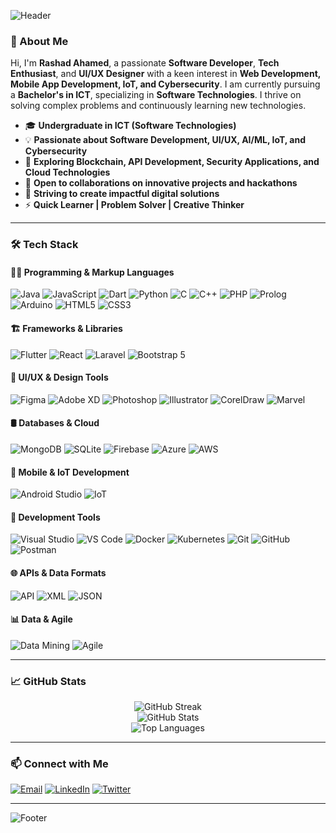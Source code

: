 ![Header](https://capsule-render.vercel.app/api?type=waving&color=gradient&height=200&section=header&text=Hello%20There!%20👋&fontSize=40&fontAlign=50&fontAlignY=35&desc=Welcome%20to%20my%20GitHub%20Profile!&descAlign=50&descAlignY=55)

### 🚀 About Me

Hi, I'm **Rashad Ahamed**, a passionate **Software Developer**, **Tech Enthusiast**, and **UI/UX Designer** with a keen interest in **Web Development, Mobile App Development, IoT, and Cybersecurity**. I am currently pursuing a **Bachelor's in ICT**, specializing in **Software Technologies**. I thrive on solving complex problems and continuously learning new technologies.

- 🎓 **Undergraduate in ICT (Software Technologies)**
- 💡 **Passionate about Software Development, UI/UX, AI/ML, IoT, and Cybersecurity**
- 🌱 **Exploring Blockchain, API Development, Security Applications, and Cloud Technologies**
- 💼 **Open to collaborations on innovative projects and hackathons**
- 🎯 **Striving to create impactful digital solutions**
- ⚡ **Quick Learner | Problem Solver | Creative Thinker**

---

### 🛠️ Tech Stack

#### 👨‍💻 Programming & Markup Languages  
![Java](https://img.shields.io/badge/Java-007396?style=for-the-badge&logo=java&logoColor=white)
![JavaScript](https://img.shields.io/badge/JavaScript-F7DF1E?style=for-the-badge&logo=javascript&logoColor=black)
![Dart](https://img.shields.io/badge/Dart-0175C2?style=for-the-badge&logo=dart&logoColor=white)
![Python](https://img.shields.io/badge/Python-3776AB?style=for-the-badge&logo=python&logoColor=white)
![C](https://img.shields.io/badge/C-A8B9CC?style=for-the-badge&logo=c&logoColor=white)
![C++](https://img.shields.io/badge/C++-00599C?style=for-the-badge&logo=c%2B%2B&logoColor=white)
![PHP](https://img.shields.io/badge/PHP-777BB4?style=for-the-badge&logo=php&logoColor=white)
![Prolog](https://img.shields.io/badge/Prolog-336791?style=for-the-badge&logo=prolog&logoColor=white)
![Arduino](https://img.shields.io/badge/Arduino-00979D?style=for-the-badge&logo=arduino&logoColor=white)
![HTML5](https://img.shields.io/badge/HTML5-E34F26?style=for-the-badge&logo=html5&logoColor=white)
![CSS3](https://img.shields.io/badge/CSS3-1572B6?style=for-the-badge&logo=css3&logoColor=white)

#### 🏗️ Frameworks & Libraries  
![Flutter](https://img.shields.io/badge/Flutter-02569B?style=for-the-badge&logo=flutter&logoColor=white)
![React](https://img.shields.io/badge/React-20232A?style=for-the-badge&logo=react&logoColor=61DAFB)
![Laravel](https://img.shields.io/badge/Laravel-FF2D20?style=for-the-badge&logo=laravel&logoColor=white)
![Bootstrap 5](https://img.shields.io/badge/Bootstrap-7952B3?style=for-the-badge&logo=bootstrap&logoColor=white)

#### 🎨 UI/UX & Design Tools  
![Figma](https://img.shields.io/badge/Figma-F24E1E?style=for-the-badge&logo=figma&logoColor=white)
![Adobe XD](https://img.shields.io/badge/Adobe%20XD-FF61F6?style=for-the-badge&logo=adobe%20xd&logoColor=white)
![Photoshop](https://img.shields.io/badge/Adobe%20Photoshop-31A8FF?style=for-the-badge&logo=adobe%20photoshop&logoColor=white)
![Illustrator](https://img.shields.io/badge/Adobe%20Illustrator-FF9A00?style=for-the-badge&logo=adobe%20illustrator&logoColor=white)
![CorelDraw](https://img.shields.io/badge/CorelDraw-1E1E1E?style=for-the-badge&logo=corelDraw&logoColor=green)
![Marvel](https://img.shields.io/badge/Marvel-FF0000?style=for-the-badge&logo=marvel&logoColor=white)

#### 🛢️ Databases & Cloud  
![MongoDB](https://img.shields.io/badge/MongoDB-4EA94B?style=for-the-badge&logo=mongodb&logoColor=white)
![SQLite](https://img.shields.io/badge/SQLite-003B57?style=for-the-badge&logo=sqlite&logoColor=white)
![Firebase](https://img.shields.io/badge/Firebase-FFCA28?style=for-the-badge&logo=firebase&logoColor=black)
![Azure](https://img.shields.io/badge/Azure-0089D6?style=for-the-badge&logo=microsoft-azure&logoColor=white)
![AWS](https://img.shields.io/badge/AWS-232F3E?style=for-the-badge&logo=amazon-aws&logoColor=white)

#### 📱 Mobile & IoT Development  
![Android Studio](https://img.shields.io/badge/Android%20Studio-3DDC84?style=for-the-badge&logo=android-studio&logoColor=white)
![IoT](https://img.shields.io/badge/IoT-0082FC?style=for-the-badge&logo=internet-of-things&logoColor=white)

#### 🔧 Development Tools  
![Visual Studio](https://img.shields.io/badge/Visual%20Studio-5C2D91?style=for-the-badge&logo=visual%20studio&logoColor=white)
![VS Code](https://img.shields.io/badge/VS%20Code-007ACC?style=for-the-badge&logo=visual-studio-code&logoColor=white)
![Docker](https://img.shields.io/badge/Docker-2496ED?style=for-the-badge&logo=docker&logoColor=white)
![Kubernetes](https://img.shields.io/badge/Kubernetes-326CE5?style=for-the-badge&logo=kubernetes&logoColor=white)
![Git](https://img.shields.io/badge/Git-F05032?style=for-the-badge&logo=git&logoColor=white)
![GitHub](https://img.shields.io/badge/GitHub-181717?style=for-the-badge&logo=github&logoColor=white)
![Postman](https://img.shields.io/badge/Postman-FF6C37?style=for-the-badge&logo=postman&logoColor=white)

#### 🌐 APIs & Data Formats  
![API](https://img.shields.io/badge/API-0052CC?style=for-the-badge&logo=api&logoColor=white)
![XML](https://img.shields.io/badge/XML-FF6600?style=for-the-badge&logo=xml&logoColor=white)
![JSON](https://img.shields.io/badge/JSON-000000?style=for-the-badge&logo=json&logoColor=white)

#### 📊 Data & Agile  
![Data Mining](https://img.shields.io/badge/Data%20Mining-00876C?style=for-the-badge&logo=data-mining&logoColor=white)
![Agile](https://img.shields.io/badge/Agile-0275D8?style=for-the-badge&logo=agile&logoColor=white)

---

### 📈 GitHub Stats  
<div align="center">
  <img src="https://github-readme-streak-stats.herokuapp.com/?user=rashadamd&theme=tokyonight" alt="GitHub Streak" />
  <br/>
  <img src="https://github-readme-stats.vercel.app/api?username=rashadamd&show_icons=true&theme=tokyonight" alt="GitHub Stats" />
  <br/>
  <img src="https://github-readme-stats.vercel.app/api/top-langs/?username=rashadamd&layout=compact&theme=tokyonight" alt="Top Languages" />
</div>

---

### 📫 Connect with Me
[![Email](https://img.shields.io/badge/Email-D14836?style=for-the-badge&logo=gmail&logoColor=white)](mailto:nameisrashad@gmail.com)
[![LinkedIn](https://img.shields.io/badge/LinkedIn-0A66C2?style=for-the-badge&logo=linkedin&logoColor=white)](https://www.linkedin.com/in/rashadamd)
[![Twitter](https://img.shields.io/badge/Twitter-1DA1F2?style=for-the-badge&logo=twitter&logoColor=white)](https://twitter.com/Rashadamd)
<!-- [![Portfolio](https://img.shields.io/badge/Portfolio-000?style=for-the-badge&logo=vercel&logoColor=white)](https://your-portfolio.com) -->

---

![Footer](https://capsule-render.vercel.app/api?type=waving&color=gradient&height=150&section=footer)
